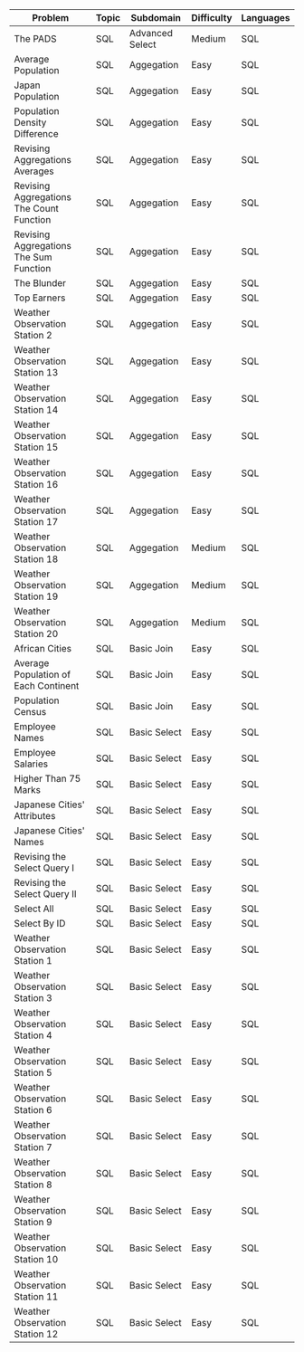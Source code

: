 Problem|Topic|Subdomain|Difficulty|Languages
---|---|---|---|---
The PADS|SQL|Advanced Select|Medium|SQL
Average Population|SQL|Aggegation|Easy|SQL
Japan Population|SQL|Aggegation|Easy|SQL
Population Density Difference|SQL|Aggegation|Easy|SQL
Revising Aggregations Averages|SQL|Aggegation|Easy|SQL
Revising Aggregations The Count Function|SQL|Aggegation|Easy|SQL
Revising Aggregations The Sum Function|SQL|Aggegation|Easy|SQL
The Blunder|SQL|Aggegation|Easy|SQL
Top Earners|SQL|Aggegation|Easy|SQL
Weather Observation Station 2|SQL|Aggegation|Easy|SQL
Weather Observation Station 13|SQL|Aggegation|Easy|SQL
Weather Observation Station 14|SQL|Aggegation|Easy|SQL
Weather Observation Station 15|SQL|Aggegation|Easy|SQL
Weather Observation Station 16|SQL|Aggegation|Easy|SQL
Weather Observation Station 17|SQL|Aggegation|Easy|SQL
Weather Observation Station 18|SQL|Aggegation|Medium|SQL
Weather Observation Station 19|SQL|Aggegation|Medium|SQL
Weather Observation Station 20|SQL|Aggegation|Medium|SQL
African Cities|SQL|Basic Join|Easy|SQL
Average Population of Each Continent|SQL|Basic Join|Easy|SQL
Population Census|SQL|Basic Join|Easy|SQL
Employee Names|SQL|Basic Select|Easy|SQL
Employee Salaries|SQL|Basic Select|Easy|SQL
Higher Than 75 Marks|SQL|Basic Select|Easy|SQL
Japanese Cities' Attributes|SQL|Basic Select|Easy|SQL
Japanese Cities' Names|SQL|Basic Select|Easy|SQL
Revising the Select Query I|SQL|Basic Select|Easy|SQL
Revising the Select Query II|SQL|Basic Select|Easy|SQL
Select All|SQL|Basic Select|Easy|SQL
Select By ID|SQL|Basic Select|Easy|SQL
Weather Observation Station 1|SQL|Basic Select|Easy|SQL
Weather Observation Station 3|SQL|Basic Select|Easy|SQL
Weather Observation Station 4|SQL|Basic Select|Easy|SQL
Weather Observation Station 5|SQL|Basic Select|Easy|SQL
Weather Observation Station 6|SQL|Basic Select|Easy|SQL
Weather Observation Station 7|SQL|Basic Select|Easy|SQL
Weather Observation Station 8|SQL|Basic Select|Easy|SQL
Weather Observation Station 9|SQL|Basic Select|Easy|SQL
Weather Observation Station 10|SQL|Basic Select|Easy|SQL
Weather Observation Station 11|SQL|Basic Select|Easy|SQL
Weather Observation Station 12|SQL|Basic Select|Easy|SQL
